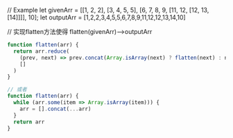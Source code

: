 // Example
let givenArr = [[1, 2, 2], [3, 4, 5, 5], [6, 7, 8, 9, [11, 12, [12, 13, [14]]]], 10];
let outputArr = [1,2,2,3,4,5,5,6,7,8,9,11,12,12,13,14,10]

// 实现flatten方法使得
flatten(givenArr)——>outputArr

```js
function flatten(arr) {
  return arr.reduce(
    (prev, next) => prev.concat(Array.isArray(next) ? flatten(next) : next),
    []
  )
}

// 或者
function flatten(arr) {
  while (arr.some(item => Array.isArray(item))) {
    arr = [].concat(...arr)
  }
  return arr
}
```